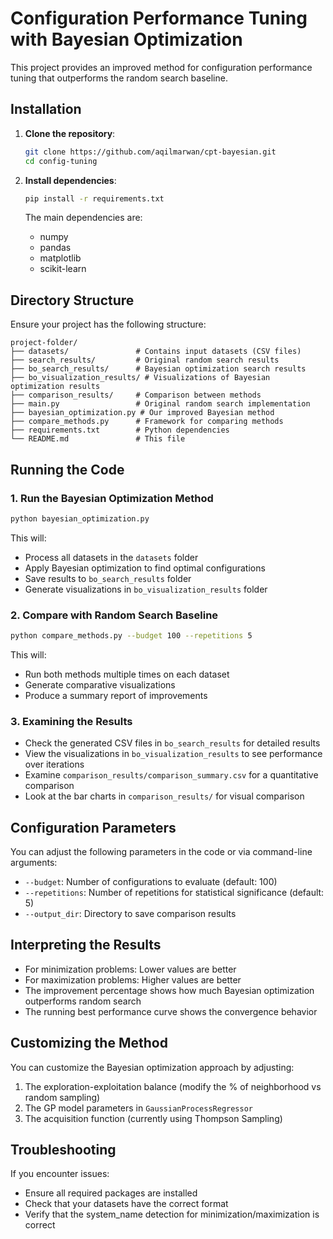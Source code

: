 # Configuration Performance Tuning with Bayesian Optimization

This project provides an improved method for configuration performance tuning that outperforms the random search baseline.

## Installation

1. **Clone the repository**:
   ```bash
   git clone https://github.com/aqilmarwan/cpt-bayesian.git
   cd config-tuning
   ```

2. **Install dependencies**:
   ```bash
   pip install -r requirements.txt
   ```

   The main dependencies are:
   - numpy
   - pandas
   - matplotlib
   - scikit-learn

## Directory Structure

Ensure your project has the following structure:
```
project-folder/
├── datasets/               # Contains input datasets (CSV files)
├── search_results/         # Original random search results
├── bo_search_results/      # Bayesian optimization search results
├── bo_visualization_results/ # Visualizations of Bayesian optimization results
├── comparison_results/     # Comparison between methods
├── main.py                 # Original random search implementation
├── bayesian_optimization.py # Our improved Bayesian method
├── compare_methods.py      # Framework for comparing methods
├── requirements.txt        # Python dependencies
└── README.md               # This file
```

## Running the Code

### 1. Run the Bayesian Optimization Method

```bash
python bayesian_optimization.py
```

This will:
- Process all datasets in the `datasets` folder
- Apply Bayesian optimization to find optimal configurations
- Save results to `bo_search_results` folder
- Generate visualizations in `bo_visualization_results` folder

### 2. Compare with Random Search Baseline

```bash
python compare_methods.py --budget 100 --repetitions 5
```

This will:
- Run both methods multiple times on each dataset
- Generate comparative visualizations
- Produce a summary report of improvements

### 3. Examining the Results

- Check the generated CSV files in `bo_search_results` for detailed results
- View the visualizations in `bo_visualization_results` to see performance over iterations
- Examine `comparison_results/comparison_summary.csv` for a quantitative comparison
- Look at the bar charts in `comparison_results/` for visual comparison

## Configuration Parameters

You can adjust the following parameters in the code or via command-line arguments:

- `--budget`: Number of configurations to evaluate (default: 100)
- `--repetitions`: Number of repetitions for statistical significance (default: 5)
- `--output_dir`: Directory to save comparison results

## Interpreting the Results

- For minimization problems: Lower values are better
- For maximization problems: Higher values are better
- The improvement percentage shows how much Bayesian optimization outperforms random search
- The running best performance curve shows the convergence behavior

## Customizing the Method

You can customize the Bayesian optimization approach by adjusting:

1. The exploration-exploitation balance (modify the % of neighborhood vs random sampling)
2. The GP model parameters in `GaussianProcessRegressor`
3. The acquisition function (currently using Thompson Sampling)

## Troubleshooting

If you encounter issues:

- Ensure all required packages are installed
- Check that your datasets have the correct format
- Verify that the system_name detection for minimization/maximization is correct
